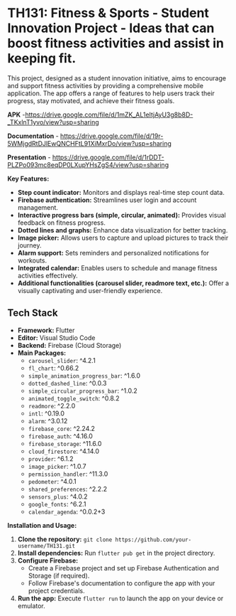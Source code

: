 # TH131: Fitness & Sports	 - Student Innovation Project - Ideas that can boost fitness activities and assist in keeping fit.

This project, designed as a student innovation initiative, aims to encourage and support fitness activities by providing a comprehensive mobile application. The app offers a range of features to help users track their progress, stay motivated, and achieve their fitness goals.

**APK** -https://drive.google.com/file/d/1mZK_AL1eItjAyU3g8b8D-_TKxlnT1yvo/view?usp=sharing

**Documentation** - https://drive.google.com/file/d/19r-5WMjgdRtDJlEwQNCHFtL91XiMxrDo/view?usp=sharing

**Presentation** - https://drive.google.com/file/d/1rDDT-PLZPo093mc8eqDP0LXupYHsZgS4/view?usp=sharing

**Key Features:**

* **Step count indicator:** Monitors and displays real-time step count data.
* **Firebase authentication:** Streamlines user login and account management.
* **Interactive progress bars (simple, circular, animated):** Provides visual feedback on fitness progress.
* **Dotted lines and graphs:** Enhance data visualization for better tracking.
* **Image picker:** Allows users to capture and upload pictures to track their journey.
* **Alarm support:** Sets reminders and personalized notifications for workouts.
* **Integrated calendar:** Enables users to schedule and manage fitness activities effectively.
* **Additional functionalities (carousel slider, readmore text, etc.):** Offer a visually captivating and user-friendly experience.


## Tech Stack

- **Framework:** Flutter
- **Editor:** Visual Studio Code
- **Backend:** Firebase (Cloud Storage)
- **Main Packages:** 
  - `carousel_slider`: ^4.2.1
  - `fl_chart`: ^0.66.2
  - `simple_animation_progress_bar`: ^1.6.0
  - `dotted_dashed_line`: ^0.0.3
  - `simple_circular_progress_bar`: ^1.0.2
  - `animated_toggle_switch`: ^0.8.2
  - `readmore`: ^2.2.0
  - `intl`: ^0.19.0
  - `alarm`: ^3.0.12
  - `firebase_core`: ^2.24.2
  - `firebase_auth`: ^4.16.0
  - `firebase_storage`: ^11.6.0
  - `cloud_firestore`: ^4.14.0
  - `provider`: ^6.1.2
  - `image_picker`: ^1.0.7
  - `permission_handler`: ^11.3.0
  - `pedometer`: ^4.0.1
  - `shared_preferences`: ^2.2.2
  - `sensors_plus`: ^4.0.2
  - `google_fonts`: ^6.2.1
  - `calendar_agenda`: ^0.0.2+3


**Installation and Usage:**

1. **Clone the repository:** `git clone https://github.com/your-username/TH131.git`
2. **Install dependencies:** Run `flutter pub get` in the project directory.
3. **Configure Firebase:**
    - Create a Firebase project and set up Firebase Authentication and Storage (if required).
    - Follow Firebase's documentation to configure the app with your project credentials.
4. **Run the app:** Execute `flutter run` to launch the app on your device or emulator.


